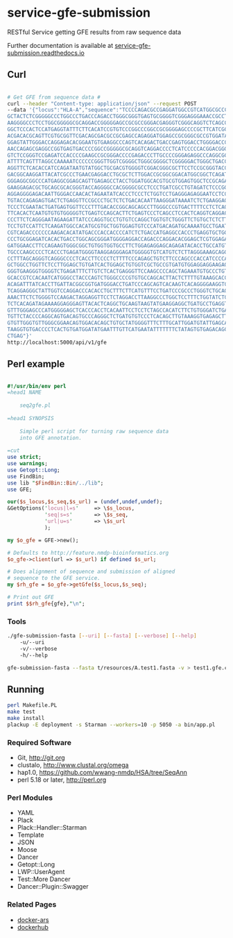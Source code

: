 # service-gfe-submission
RESTful Service getting GFE results from raw sequence data

Further documentation is available at [service-gfe-submission.readthedocs.io](http://service-gfe-submission.readthedocs.io/en/latest/index.html)

## Curl

```bash
    
# Get GFE from sequence data #
curl --header "Content-type: application/json" --request POST 
--data '{"locus":"HLA-A","sequence":"TCCCCAGACGCCGAGGATGGCCGTCATGGCGCCCCGAACCCTCCTCCT
GCTACTCTCGGGGGCCCTGGCCCTGACCCAGACCTGGGCGGGTGAGTGCGGGGTCGGGAGGGAAACCGCCTCTGCGGGGAGAAGC
AAGGGGCCCTCCTGGCGGGGGCGCAGGACCGGGGGAGCCGCGCCGGGACGAGGGTCGGGCAGGTCTCAGCCACTGCTCGCCCCCA
GGCTCCCACTCCATGAGGTATTTCTTCACATCCGTGTCCCGGCCCGGCCGCGGGGAGCCCCGCTTCATCGCCGTGGGCTACGTGG
ACGACACGCAGTTCGTGCGGTTCGACAGCGACGCCGCGAGCCAGAGGATGGAGCCGCGGGCGCCGTGGATAGAGCAGGAGGGGCC
GGAGTATTGGGACCAGGAGACACGGAATGTGAAGGCCCAGTCACAGACTGACCGAGTGGACCTGGGGACCCTGCGCGGCTACTAC
AACCAGAGCGAGGCCGGTGAGTGACCCCGGCCGGGGGCGCAGGTCAGGACCCCTCATCCCCCACGGACGGGCCAGGTCGCCCACA
GTCTCCGGGTCCGAGATCCACCCCGAAGCCGCGGGACCCCGAGACCCTTGCCCCGGGAGAGGCCCAGGCGCCTTTACCCGGTTTC
ATTTTCAGTTTAGGCCAAAAATCCCCCCGGGTTGGTCGGGGCTGGGCGGGGCTCGGGGGACTGGGCTGACCGCGGGGTCGGGGCC
AGGTTCTCACACCATCCAGATAATGTATGGCTGCGACGTGGGGTCGGACGGGCGCTTCCTCCGCGGGTACCGGCAGGACGCCTAC
GACGGCAAGGATTACATCGCCCTGAACGAGGACCTGCGCTCTTGGACCGCGGCGGACATGGCGGCTCAGATCACCAAGCGCAAGT
GGGAGGCGGCCCATGAGGCGGAGCAGTTGAGAGCCTACCTGGATGGCACGTGCGTGGAGTGGCTCCGCAGATACCTGGAGAACGG
GAAGGAGACGCTGCAGCGCACGGGTACCAGGGGCCACGGGGCGCCTCCCTGATCGCCTGTAGATCTCCCGGGCTGGCCTCCCACA
AGGAGGGGAGACAATTGGGACCAACACTAGAATATCACCCTCCCTCTGGTCCTGAGGGAGAGGAATCCTCCTGGGTTCCAGATCC
TGTACCAGAGAGTGACTCTGAGGTTCCGCCCTGCTCTCTGACACAATTAAGGGATAAAATCTCTGAAGGAGTGACGGGAAGACGA
TCCCTCGAATACTGATGAGTGGTTCCCTTTGACACCGGCAGCAGCCTTGGGCCCGTGACTTTTCCTCTCAGGCCTTGTTCTCTGC
TTCACACTCAATGTGTGTGGGGGTCTGAGTCCAGCACTTCTGAGTCCCTCAGCCTCCACTCAGGTCAGGACCAGAAGTCGCTGTT
CCCTTCTCAGGGAATAGAAGATTATCCCAGGTGCCTGTGTCCAGGCTGGTGTCTGGGTTCTGTGCTCTCTTCCCCATCCCGGGTG
TCCTGTCCATTCTCAAGATGGCCACATGCGTGCTGGTGGAGTGTCCCATGACAGATGCAAAATGCCTGAATTTTCTGACTCTTCC
CGTCAGACCCCCCCAAGACACATATGACCCACCACCCCATCTCTGACCATGAGGCCACCCTGAGGTGCTGGGCCCTGGGCTTCTA
CCCTGCGGAGATCACACTGACCTGGCAGCGGGATGGGGAGGACCAGACCCAGGACACGGAGCTCGTGGAGACCAGGCCTGCAGGG
GATGGAACCTTCCAGAAGTGGGCGGCTGTGGTGGTGCCTTCTGGAGAGGAGCAGAGATACACCTGCCATGTGCAGCATGAGGGTC
TGCCCAAGCCCCTCACCCTGAGATGGGGTAAGGAGGGAGATGGGGGTGTCATGTCTCTTAGGGAAAGCAGGAGCCTCTCTGGAGA
CCTTTAGCAGGGTCAGGGCCCCTCACCTTCCCCTCTTTTCCCAGAGCTGTCTTCCCAGCCCACCATCCCCATCGTGGGCATCATT
GCTGGCCTGGTTCTCCTTGGAGCTGTGATCACTGGAGCTGTGGTCGCTGCCGTGATGTGGAGGAGGAAGAGCTCAGGTGGAGAAG
GGGTGAAGGGTGGGGTCTGAGATTTCTTGTCTCACTGAGGGTTCCAAGCCCCAGCTAGAAATGTGCCCTGTCTCATTACTGGGAA
GCACCGTCCACAATCATGGGCCTACCCAGTCTGGGCCCCGTGTGCCAGCACTTACTCTTTTGTAAAGCACCTGTTAAAATGAAGG
ACAGATTTATCACCTTGATTACGGCGGTGATGGGACCTGATCCCAGCAGTCACAAGTCACAGGGGAAGGTCCCTGAGGACAGACC
TCAGGAGGGCTATTGGTCCAGGACCCACACCTGCTTTCTTCATGTTTCCTGATCCCGCCCTGGGTCTGCAGTCACACATTTCTGG
AAACTTCTCTGGGGTCCAAGACTAGGAGGTTCCTCTAGGACCTTAAGGCCCTGGCTCCTTTCTGGTATCTCACAGGACATTTTCT
TCTCACAGATAGAAAAGGAGGGAGTTACACTCAGGCTGCAAGTAAGTATGAAGGAGGCTGATGCCTGAGGTCCTTGGGATATTGT
GTTTGGGAGCCCATGGGGGAGCTCACCCACCTCACAATTCCTCCTCTAGCCACATCTTCTGTGGGATCTGACCAGGTTCTGTTTT
TGTTCTACCCCAGGCAGTGACAGTGCCCAGGGCTCTGATGTGTCCCTCACAGCTTGTAAAGGTGAGAGCTTGGAGGACCTAATGT
GTGTTGGGTGTTGGGCGGAACAGTGGACACAGCTGTGCTATGGGGTTTCTTTGCATTGGATGTATTGAGCATGCGATGGGCTGTT
TAAGGTGTGACCCCTCACTGTGATGGATATGAATTTGTTCATGAATATTTTTTTCTATAGTGTGAGACAGCTGCCTTGTGTGGGA
CTGAG"}'
http://localhost:5000/api/v1/gfe

```

## Perl example

```perl

#!/usr/bin/env perl
=head1 NAME
 
 	seq2gfe.pl
	
=head1 SYNOPSIS
	
	Simple perl script for turning raw sequence data
	into GFE annotation. 
 
=cut
use strict;
use warnings;
use Getopt::Long;
use FindBin;
use lib "$FindBin::Bin/../lib";
use GFE;

our($s_locus,$s_seq,$s_url) = (undef,undef,undef);
&GetOptions('locus|l=s'     => \$s_locus,
			'seq|s=s'       => \$s_seq,
			'url|u=s'       => \$s_url
            );

my $o_gfe = GFE->new();

# Defaults to http://feature.nmdp-bioinformatics.org
$o_gfe->client(url => $s_url) if defined $s_url;

# Does alignment of sequence and submission of aligned
# sequence to the GFE service.
my $rh_gfe = $o_gfe->getGfe($s_locus,$s_seq);

# Print out GFE
print $$rh_gfe{gfe},"\n";

```

### Tools

```bash
./gfe-submission-fasta [--uri] [--fasta] [--verbose] [--help]
    -u/--uri
    -v/--verbose
    -h/--help

gfe-submission-fasta --fasta t/resources/A.test1.fasta -v > test1.gfe.csv

```


## Running

```bash
perl Makefile.PL
make test
make install
plackup -E deployment -s Starman --workers=10 -p 5050 -a bin/app.pl
```

### Required Software

 * Git, http://git.org
 * clustalo, http://www.clustal.org/omega
 * hap1.0, https://github.com/wwang-nmdp/HSA/tree/SeqAnn
 * perl 5.18 or later, http://perl.org

### Perl Modules

 * YAML 
 * Plack 
 * Plack::Handler::Starman 
 * Template 
 * JSON
 * Moose
 * Dancer
 * Getopt::Long 
 * LWP::UserAgent 
 * Test::More Dancer
 * Dancer::Plugin::Swagger

### Related Pages

 * [docker-ars](https://github.com/nmdp-bioinformatics/docker-ars)
 * [dockerhub](https://hub.docker.com/r/nmdpbioinformatics/docker-ars/)


